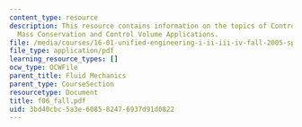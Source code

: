 ```yaml
---
content_type: resource
description: This resource contains information on the topics of Control Volumes ,
  Mass Conservation and Control Volume Applications.
file: /media/courses/16-01-unified-engineering-i-ii-iii-iv-fall-2005-spring-2006/3bd40cbc5a3e608582476937d91d0822_f06_fall.pdf
file_type: application/pdf
learning_resource_types: []
ocw_type: OCWFile
parent_title: Fluid Mechanics
parent_type: CourseSection
resourcetype: Document
title: f06_fall.pdf
uid: 3bd40cbc-5a3e-6085-8247-6937d91d0822
---
```

